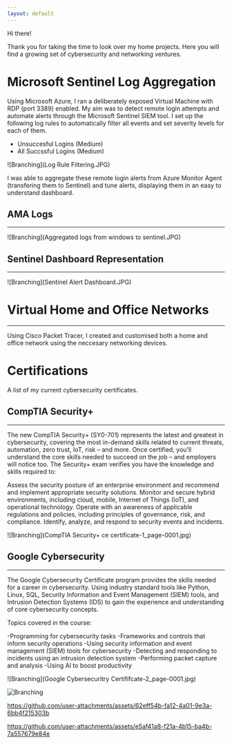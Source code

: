 ```yaml
---
layout: default
---
```



Hi there! 

Thank you for taking the time to look over my home projects. Here you will find a growing set of cybersecurity and networking ventures.



# Microsoft Sentinel Log Aggregation

Using Microsoft Azure, I ran a deliberately exposed Virtual Machine with RDP (port 3389) enabled. My aim was to detect remote login attempts and automate alerts through the Microsoft Sentinel SIEM tool. I set up the following log rules to automatically filter all events and set severity levels for each of them.

- Unsuccesful Logins (Medium)
- All Succssful Logins (Medium)

![Branching](Log Rule Filtering.JPG)


I was able to aggregate these remote login alerts from Azure Monitor Agent (transfering them to Sentinel) and tune alerts, displaying them in an easy to understand dashboard.
## AMA Logs 
* * *
![Branching](Aggregated logs from windows to sentinel.JPG)



## Sentinel Dashboard Representation
* * *
![Branching](Sentinel Alert Dashboard.JPG)

# Virtual Home and Office Networks
***

Using Cisco Packet Tracer, I created and customised both a home and office network using the neccesary networking devices.


 
# Certifications
A list of my current cybersecurity certificates.
## CompTIA Security+
* * *
The new CompTIA Security+ (SY0-701) represents the latest and greatest in cybersecurity, covering the most in-demand skills related to current threats, automation, zero trust, IoT, risk – and more. Once certified, you’ll understand the core skills needed to succeed on the job – and employers will notice too. The Security+ exam verifies you have the knowledge and skills required to:

   Assess the security posture of an enterprise environment and recommend and implement appropriate security solutions.
   Monitor and secure hybrid environments, including cloud, mobile, Internet of Things (IoT), and operational technology.
   Operate with an awareness of applicable regulations and policies, including principles of governance, risk, and compliance.
   Identify, analyze, and respond to security events and incidents. 

![Branching](CompTIA Security+ ce certificate-1_page-0001.jpg)

## Google Cybersecurity
* * *
The Google Cybersecurity Certificate program provides the skills needed for a career in cybersecurity. Using industry standard tools like Python, Linux, SQL, Security Information and Event Management (SIEM) tools, and Intrusion Detection Systems (IDS) to gain the experience and understanding of core cybersecurity concepts.

Topics covered in the course:

   -Programming for cybersecurity tasks
   -Frameworks and controls that inform security operations
   -Using security information and event management (SIEM) tools for cybersecurity
   -Detecting and responding to incidents using an intrusion detection system
   -Performing packet capture and analysis
   -Using AI to boost productivity


![Branching](Google Cybersecuritry Certififcate-2_page-0001.jpg)






![Branching](https://github.com/user-attachments/assets/8c374856-8cbc-4ecf-8aba-cad3d1c335e0)




https://github.com/user-attachments/assets/62eff54b-fa12-4a01-9e3a-6bb4f215303b




https://github.com/user-attachments/assets/e5af41a8-f21a-4b15-ba4b-7a557679e84e




